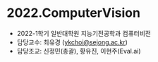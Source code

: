 
# 2022.ComputerVision
- 2022-1학기 일반대학원 지능기전공학과 컴퓨터비전
- 담당교수: 최유경 (ykchoi@sejong.ac.kr)
- 담당조교: 신정민(총괄), 황유진, 이현주(Eval.ai)
